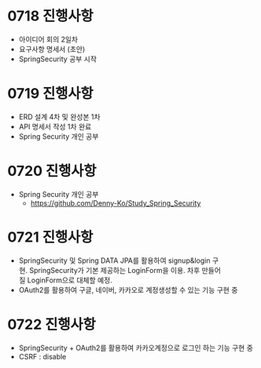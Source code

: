 # 0718 진행사항
 - 아이디어 회의 2일차
 - 요구사항 명세서 (초안)
 - SpringSecurity 공부 시작  

# 0719 진행사항
 - ERD 설계 4차 및 완성본 1차
 - API 명세서 작성 1차 완료
 - Spring Security 개인 공부

# 0720 진행사항
 - Spring Security 개인 공부
     - https://github.com/Denny-Ko/Study_Spring_Security

# 0721 진행사항
 - SpringSecurity 및 Spring DATA JPA를 활용하여 signup&login 구현. SpringSecurity가 기본 제공하는 LoginForm을 이용. 차후 만들어질 LoginForm으로 대체할 예정.
 - OAuth2를 활용하여 구글, 네이버, 카카오로 계정생성할 수 있는 기능 구현 중

# 0722 진행사항
 - SpringSecurity + OAuth2를 활용하여 카카오계정으로 로그인 하는 기능 구현 중
 - CSRF : disable

